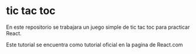 # tic tac toc

En este repositorio se trabajara un juego simple de tic tac toc para practicar React.

Este tutorial se encuentra como tutorial oficial en la pagina de React.com